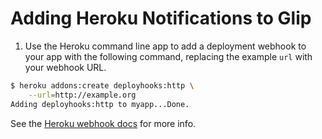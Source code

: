 Adding Heroku Notifications to Glip
===================================

1. Use the Heroku command line app to add a deployment webhook to your app with the following command, replacing the example `url` with your webhook URL.

```bash
$ heroku addons:create deployhooks:http \
    --url=http://example.org
Adding deployhooks:http to myapp...Done.
```

See the [Heroku webhook docs](https://devcenter.heroku.com/articles/deploy-hooks#http-post-hook) for more info.
